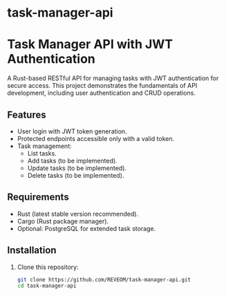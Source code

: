 # task-manager-api
# Task Manager API with JWT Authentication

A Rust-based RESTful API for managing tasks with JWT authentication for secure access. This project demonstrates the fundamentals of API development, including user authentication and CRUD operations.

## Features
- User login with JWT token generation.
- Protected endpoints accessible only with a valid token.
- Task management:
  - List tasks.
  - Add tasks (to be implemented).
  - Update tasks (to be implemented).
  - Delete tasks (to be implemented).

## Requirements
- Rust (latest stable version recommended).
- Cargo (Rust package manager).
- Optional: PostgreSQL for extended task storage.

## Installation
1. Clone this repository:
   ```bash
   git clone https://github.com/REVEOM/task-manager-api.git
   cd task-manager-api
